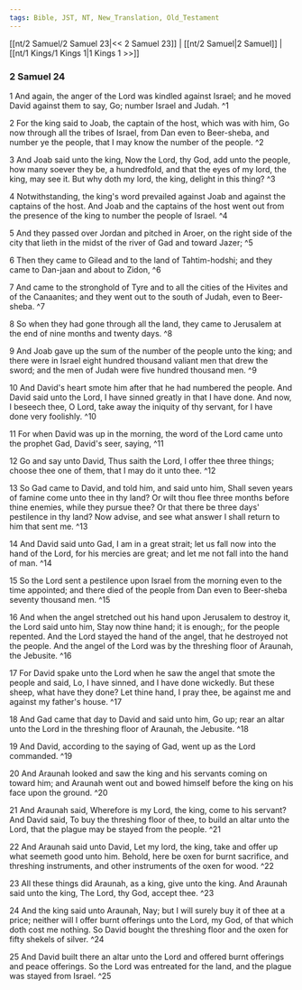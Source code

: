 ```yaml
---
tags: Bible, JST, NT, New_Translation, Old_Testament
---
```


[[nt/2 Samuel/2 Samuel 23|<< 2 Samuel 23]] | [[nt/2 Samuel|2 Samuel]] | [[nt/1 Kings/1 Kings 1|1 Kings 1 >>]]

### 2 Samuel 24

1 And again, the anger of the Lord was kindled against Israel; and he moved David against them to say, Go; number Israel and Judah.  ^1

2 For the king said to Joab, the captain of the host, which was with him, Go now through all the tribes of Israel, from Dan even to Beer-sheba, and number ye the people, that I may know the number of the people.  ^2

3 And Joab said unto the king, Now the Lord, thy God, add unto the people, how many soever they be, a hundredfold, and that the eyes of my lord, the king, may see it. But why doth my lord, the king, delight in this thing?  ^3

4 Notwithstanding, the king\'s word prevailed against Joab and against the captains of the host. And Joab and the captains of the host went out from the presence of the king to number the people of Israel.  ^4

5 And they passed over Jordan and pitched in Aroer, on the right side of the city that lieth in the midst of the river of Gad and toward Jazer;  ^5

6 Then they came to Gilead and to the land of Tahtim-hodshi; and they came to Dan-jaan and about to Zidon,  ^6

7 And came to the stronghold of Tyre and to all the cities of the Hivites and of the Canaanites; and they went out to the south of Judah, even to Beer-sheba.  ^7

8 So when they had gone through all the land, they came to Jerusalem at the end of nine months and twenty days.  ^8

9 And Joab gave up the sum of the number of the people unto the king; and there were in Israel eight hundred thousand valiant men that drew the sword; and the men of Judah were five hundred thousand men.  ^9

10 And David\'s heart smote him after that he had numbered the people. And David said unto the Lord, I have sinned greatly in that I have done. And now, I beseech thee, O Lord, take away the iniquity of thy servant, for I have done very foolishly.  ^10

11 For when David was up in the morning, the word of the Lord came unto the prophet Gad, David\'s seer, saying,  ^11

12 Go and say unto David, Thus saith the Lord, I offer thee three things; choose thee one of them, that I may do it unto thee.  ^12

13 So Gad came to David, and told him, and said unto him, Shall seven years of famine come unto thee in thy land? Or wilt thou flee three months before thine enemies, while they pursue thee? Or that there be three days\' pestilence in thy land? Now advise, and see what answer I shall return to him that sent me.  ^13

14 And David said unto Gad, I am in a great strait; let us fall now into the hand of the Lord, for his mercies are great; and let me not fall into the hand of man.  ^14

15 So the Lord sent a pestilence upon Israel from the morning even to the time appointed; and there died of the people from Dan even to Beer-sheba seventy thousand men.  ^15

16 And when the angel stretched out his hand upon Jerusalem to destroy it, the Lord said unto him, Stay now thine hand; it is enough;, for the people repented. And the Lord stayed the hand of the angel, that he destroyed not the people. And the angel of the Lord was by the threshing floor of Araunah, the Jebusite.  ^16

17 For David spake unto the Lord when he saw the angel that smote the people and said, Lo, I have sinned, and I have done wickedly. But these sheep, what have they done? Let thine hand, I pray thee, be against me and against my father\'s house.  ^17

18 And Gad came that day to David and said unto him, Go up; rear an altar unto the Lord in the threshing floor of Araunah, the Jebusite.  ^18

19 And David, according to the saying of Gad, went up as the Lord commanded.  ^19

20 And Araunah looked and saw the king and his servants coming on toward him; and Araunah went out and bowed himself before the king on his face upon the ground.  ^20

21 And Araunah said, Wherefore is my Lord, the king, come to his servant? And David said, To buy the threshing floor of thee, to build an altar unto the Lord, that the plague may be stayed from the people.  ^21

22 And Araunah said unto David, Let my lord, the king, take and offer up what seemeth good unto him. Behold, here be oxen for burnt sacrifice, and threshing instruments, and other instruments of the oxen for wood.  ^22

23 All these things did Araunah, as a king, give unto the king. And Araunah said unto the king, The Lord, thy God, accept thee.  ^23

24 And the king said unto Araunah, Nay; but I will surely buy it of thee at a price; neither will I offer burnt offerings unto the Lord, my God, of that which doth cost me nothing. So David bought the threshing floor and the oxen for fifty shekels of silver.  ^24

25 And David built there an altar unto the Lord and offered burnt offerings and peace offerings. So the Lord was entreated for the land, and the plague was stayed from Israel.  ^25

 
